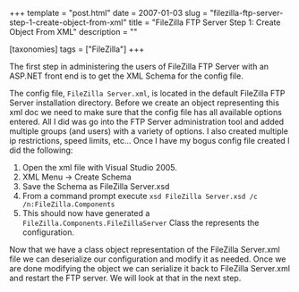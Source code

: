 +++
template = "post.html"
date = 2007-01-03
slug = "filezilla-ftp-server-step-1-create-object-from-xml"
title = "FileZilla FTP Server Step 1: Create Object From XML"
description = ""

[taxonomies]
tags = ["FileZilla"]
+++

The first step in administering the users of FileZilla FTP Server with an ASP.NET front end is to get the XML Schema for the config file. 

<!-- more -->

The config file, `FileZilla Server.xml`, is located in the default FileZilla FTP Server installation directory. Before we create an object representing this xml doc we need to make sure that the config file has all available options entered. All I did was go into the FTP Server administration tool and added multiple groups (and users) with a variety of options. I also created multiple ip restrictions, speed limits, etc... Once I have my bogus config file created I did the following:

1.  Open the xml file with Visual Studio 2005.
2.  XML Menu -> Create Schema
3.  Save the Schema as FileZilla Server.xsd
4.  From a command prompt execute `xsd FileZilla Server.xsd /c /n:FileZilla.Components`
5.  This should now have generated a `FileZilla.Components.FileZillaServer` Class the represents the configuration. 

Now that we have a class object representation of the FileZilla Server.xml file we can deserialize our configuration and modify it as needed. Once we are done modifying the object we can serialize it back to FileZilla Server.xml and restart the FTP server. We will look at that in the next step.